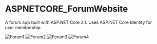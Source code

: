 # ASPNETCORE_ForumWebsite
A forum app built with ASP.NET Core 2.1. Uses ASP.NET Core Identity for user membership.

![Forum1](https://i.hizliresim.com/jq9ppL.jpg)
![Forum2](https://i.hizliresim.com/QP6NNy.jpg)
![Forum3](https://i.hizliresim.com/5NZXXz.jpg)
![Forum4](https://i.hizliresim.com/JV0NNJ.jpg)
